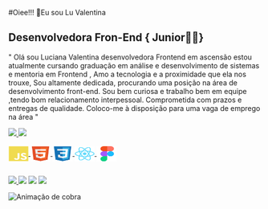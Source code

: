 #Oiee!!! 🖖Eu sou Lu Valentina 
## Desenvolvedora Fron-End  { Junior🧙‍♀️}  
<p>" Olá sou Luciana Valentina desenvolvedora Frontend em ascensão
estou atualmente cursando graduação em análise e 
desenvolvimento de sistemas e mentoria em Frontend ,
Amo a tecnologia e a proximidade que ela nos trouxe,
Sou altamente dedicada, procurando uma
posição na área de desenvolvimento
front-end. Sou bem curiosa e trabalho bem
em equipe ,tendo bom relacionamento interpessoal.
Comprometida com prazos e entregas
de qualidade. Coloco-me à disposição para uma
vaga de emprego na área "
  </p>
<div>
  <a href="https://github.com/luvalentinaa">
  <img height="180em" src="https://github-readme-stats.vercel.app/api?username=luvalentinaa&show_icons=true&theme=dark&include_all_commits=true&count_private=true"/>
  <img height="180em" src="https://github-readme-stats.vercel.app/api/top-langs/?username=luvalentinaa&layout=compact&langs_count=6&theme=dark"/>
</div>
<div style="display: inline_block"><br>
  <img align="center" alt="Js" height="30" width="40" src="https://raw.githubusercontent.com/devicons/devicon/master/icons/javascript/javascript-plain.svg ">
  <img align="center" alt="HTML" height="30" width="40" src="https://raw.githubusercontent.com/devicons/devicon/master/icons/html5/html5-original.svg ">
  <img align="center" alt="CSS" height="30" width="40" src="https://raw.githubusercontent.com/devicons/devicon/master/icons/css3/css3-original.svg ">
  <img align="center" alt="REACT" height="30" width="40" src="https://raw.githubusercontent.com/devicons/devicon/master/icons/react/react-original.svg">
  <img align="center" alt="REACT" height="30" width="40" src="https://raw.githubusercontent.com/devicons/devicon/master/icons/figma/figma-original.svg">

  
</div>
  
 ##
  
   <div>
    <a href = "https://drive.google.com/file/d/1S9q9JzYYRYQaZin8DoiweprE5G43fYkA/view?usp=sharing"  target="_blank">
      <img src="https://img.shields.io/badge/-Curriculum-orange"  target="_blank">
     </a>
  <a href="https://www.instagram.com/lu_valentinaa/" target="_blank"><img src="https://img.shields.io/badge/-Instagram-%23E4405F?style=for-the- badge&logo=instagram&logoColor=white" target="_blank"></a>
  <a href = "mailto:luvalentinaa29@gmail.com"><img src="https://img.shields.io/badge/-Gmail-red" destino ="_blank"></a>
  <a href="https://www.linkedin.com/in/luciana-valentina-3158b022b/" target="_blank"><img src="https://img.shields.io/badge/-LinkedIn-%230077B5?style= for-the-badge&logo=linkedin&logoColor=white" target="_blank"></a>
 
  ![Animação de cobra](https://github.com/luvalentinaa/luvalentinaa/blob/main/.github/fluxos%20de%20trabalho/cobrinha.yml)

</div>
